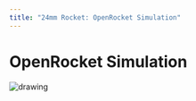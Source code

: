 ```yaml
---
title: "24mm Rocket: OpenRocket Simulation"
---
```


OpenRocket Simulation
=====================

![drawing](drawing.svg)
